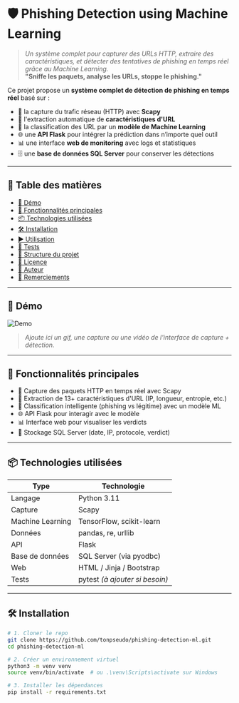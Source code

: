 # 🛡️ Phishing Detection using Machine Learning
> _Un système complet pour capturer des URLs HTTP, extraire des caractéristiques, et détecter des tentatives de phishing en temps réel grâce au Machine Learning._  
> **"Sniffe les paquets, analyse les URLs, stoppe le phishing."**

Ce projet propose un **système complet de détection de phishing en temps réel** basé sur :
- 🔎 la capture du trafic réseau (HTTP) avec **Scapy**
- 🧠 l'extraction automatique de **caractéristiques d'URL**
- 🤖 la classification des URL par un **modèle de Machine Learning**
- 🌐 une **API Flask** pour intégrer la prédiction dans n’importe quel outil
- 📊 une interface **web de monitoring** avec logs et statistiques
- 🗄️ une **base de données SQL Server** pour conserver les détections
---

## 🧭 Table des matières

- [📸 Démo](#-démo)
- [🚀 Fonctionnalités principales](#-fonctionnalités-principales)
- [📦 Technologies utilisées](#-technologies-utilisées)
- [🛠️ Installation](#️-installation)
- [▶️ Utilisation](#️-utilisation)
- [🧪 Tests](#-tests)
- [📁 Structure du projet](#-structure-du-projet)
- [📄 Licence](#-licence)
- [👤 Auteur](#-auteur)
- [🙏 Remerciements](#-remerciements)

---

## 📸 Démo

![Demo](./screenshots/demo.gif)  
> _Ajoute ici un gif, une capture ou une vidéo de l'interface de capture + détection._

---

## 🚀 Fonctionnalités principales

- 📡 Capture des paquets HTTP en temps réel avec Scapy
- 🧠 Extraction de 13+ caractéristiques d'URL (IP, longueur, entropie, etc.)
- 🤖 Classification intelligente (phishing vs légitime) avec un modèle ML
- 🌐 API Flask pour interagir avec le modèle
- 📊 Interface web pour visualiser les verdicts
- 🧾 Stockage SQL Server (date, IP, protocole, verdict)

---

## 📦 Technologies utilisées

| Type        | Technologie                      |
|-------------|----------------------------------|
| Langage     | Python 3.11                      |
| Capture     | Scapy                            |
| Machine Learning | TensorFlow, scikit-learn   |
| Données     | pandas, re, urllib               |
| API         | Flask                            |
| Base de données | SQL Server (via pyodbc)     |
| Web         | HTML / Jinja / Bootstrap         |
| Tests       | pytest *(à ajouter si besoin)*   |

---

## 🛠️ Installation

```bash
# 1. Cloner le repo
git clone https://github.com/tonpseudo/phishing-detection-ml.git
cd phishing-detection-ml

# 2. Créer un environnement virtuel
python3 -m venv venv
source venv/bin/activate  # ou .\venv\Scripts\activate sur Windows

# 3. Installer les dépendances
pip install -r requirements.txt


